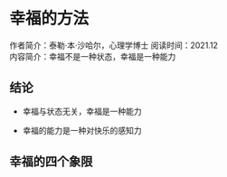 # 幸福的方法

作者简介：泰勒·本·沙哈尔，心理学博士
阅读时间：2021.12  
内容简介：幸福不是一种状态，幸福是一种能力

## 结论

+ 幸福与状态无关，幸福是一种能力

+ 幸福的能力是一种对快乐的感知力

## 幸福的四个象限



